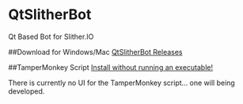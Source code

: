 # QtSlitherBot
Qt Based Bot for Slither.IO

##Download for Windows/Mac
[QtSlitherBot Releases](https://github.com/QtSlitherBot/QtSlitherBot/releases)

##TamperMonkey Script
[Install without running an executable!](https://cdn.rawgit.com/QtSlitherBot/QtSlitherBot/master/tamper.user.js)

There is currently no UI for the TamperMonkey script... one will being developed.
